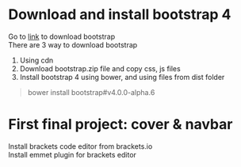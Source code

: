 # Download and install bootstrap 4
Go to [link](v4-alpha.getbootstrap.com) to download bootstrap  
There are 3 way to download bootstrap  
1. Using cdn
2. Download bootstrap.zip file and copy css, js files
3. Install bootstrap 4 using bower, and using files from dist folder
> bower install bootstrap#v4.0.0-alpha.6

# First final project: cover & navbar
Install brackets code editor from brackets.io  
Install emmet plugin for brackets editor  
